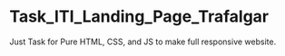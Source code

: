 # Task_ITI_Landing_Page_Trafalgar
Just Task for Pure HTML, CSS, and JS to make full responsive website.
